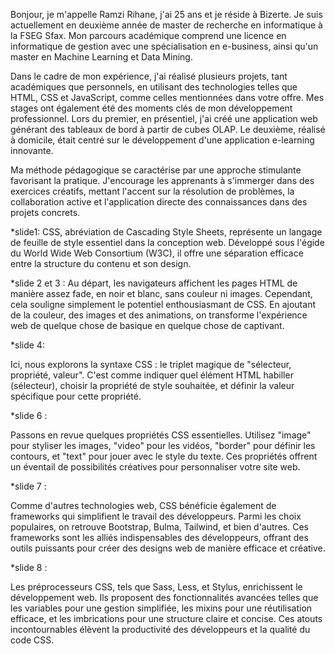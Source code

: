 




Bonjour, je m'appelle Ramzi Rihane, j'ai 25 ans et je réside à Bizerte. Je suis actuellement en deuxième année de master de recherche en informatique à la FSEG Sfax. 
Mon parcours académique comprend une licence en informatique de gestion avec une spécialisation en e-business,
 ainsi qu'un master en Machine Learning et Data Mining.

Dans le cadre de mon expérience, j'ai réalisé plusieurs projets, tant académiques que personnels, en utilisant des technologies telles que HTML, CSS et JavaScript,
 comme celles mentionnées dans votre offre. Mes stages ont également été des moments clés de mon développement professionnel. Lors du premier, en présentiel, 
j'ai créé une application web générant des tableaux de bord à partir de cubes OLAP. Le deuxième, réalisé à domicile, 
était centré sur le développement d'une application e-learning innovante.

Ma méthode pédagogique se caractérise par une approche stimulante favorisant la pratique. J'encourage les apprenants à s'immerger dans des exercices créatifs,
 mettant l'accent sur la résolution de problèmes, la collaboration active et l'application directe des connaissances dans des projets concrets.











*slide1: 
CSS, abréviation de Cascading Style Sheets, représente un langage de feuille de style essentiel dans la conception web. Développé sous l'égide du World Wide Web Consortium (W3C),
 il offre une séparation efficace entre la structure du contenu et son design.



*slide 2 et 3 :
 Au départ, les navigateurs affichent les pages HTML de manière assez fade, en noir et blanc, sans couleur ni images. Cependant,
 cela souligne simplement le potentiel enthousiasmant de CSS. En ajoutant de la couleur, 
des images et des animations, on transforme l'expérience web de quelque chose de basique en quelque chose de captivant.


*slide 4:

Ici, nous explorons la syntaxe CSS : le triplet magique de "sélecteur, propriété, valeur". C'est comme indiquer quel élément HTML habiller (sélecteur),
 choisir la propriété de style souhaitée, et définir la valeur spécifique pour cette propriété. 



*slide 6 :

 Passons en revue quelques propriétés CSS essentielles. Utilisez "image" pour styliser les images,
 "video" pour les vidéos, "border" pour définir les contours, et "text" pour jouer avec le style du texte.
 Ces propriétés offrent un éventail de possibilités créatives pour personnaliser votre site web.


*slide 7 : 

Comme d'autres technologies web, CSS bénéficie également de frameworks qui simplifient le travail des développeurs. Parmi les choix populaires,
 on retrouve  Bootstrap, Bulma, Tailwind, et bien d'autres. Ces frameworks sont les alliés indispensables des développeurs, 
offrant des outils puissants pour créer des designs web de manière efficace et créative.


*slide 8 :

Les préprocesseurs CSS, tels que Sass, Less, et Stylus, enrichissent le développement web. Ils proposent des fonctionnalités avancées telles que les variables pour une gestion simplifiée, 
les mixins pour une réutilisation efficace, 
et les imbrications pour une structure claire et concise. Ces atouts incontournables élèvent la productivité des développeurs et la qualité du code CSS.






